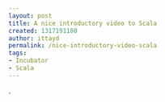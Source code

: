 ```yaml
---
layout: post
title: A nice introductory video to Scala
created: 1317191180
author: ittayd
permalink: /nice-introductory-video-scala
tags:
- Incubator
- Scala
---
```

<p>.</p>
